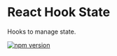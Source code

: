 # React Hook State

Hooks to manage state.

[![npm version](https://badge.fury.io/js/react-state-hooks.svg)](https://badge.fury.io/js/react-state-hooks)


